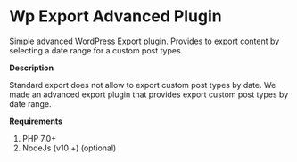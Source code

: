 # Wp Export Advanced Plugin

Simple advanced WordPress Export plugin.
Provides to export content by selecting a date range for a custom post types. 

**Description**

Standard export does not allow to export custom post types by date. We made an advanced export plugin that provides export custom post types by date range.

**Requirements**
 
 1. PHP 7.0+
 2. NodeJs (v10 +) (optional)
